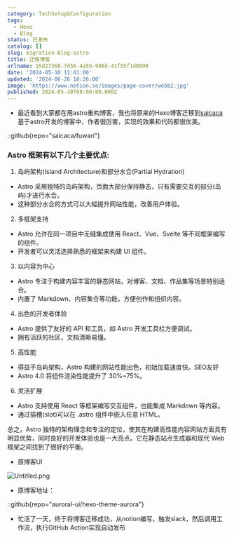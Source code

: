 ```yaml
---
category: TechSetup&Configuration
tags:
  - Hexo
  - Blog
status: 已发布
catalog: []
slug: migration-blog-astro
title: 迁移博客
urlname: 15d27368-7d56-4a55-998d-41f55f1d0998
date: '2024-05-10 11:41:00'
updated: '2024-06-26 18:26:00'
image: 'https://www.notion.so/images/page-cover/webb2.jpg'
published: 2024-05-10T08:00:00.000Z
---
```

- 最近看到大家都在用astro重构博客，我也将原来的Hexo博客迁移到[saicaca](https://github.com/saicaca/fuwari)基于astro开发的博客中，作者很厉害，实现的效果和代码都很优美。

::github{repo="saicaca/fuwari"}


### Astro 框架有以下几个主要优点:



1. 岛屿架构(Island Architecture)和部分水合(Partial Hydration)
- Astro 采用独特的岛屿架构，页面大部分保持静态，只有需要交互的部分(岛屿)才进行水合。
- 这种部分水合的方式可以大幅提升网站性能，改善用户体验。

2. 多框架支持
- Astro 允许在同一项目中无缝集成使用 React、Vue、Svelte 等不同框架编写的组件。
- 开发者可以灵活选择熟悉的框架来构建 UI 组件。

3. 以内容为中心
- Astro 专注于构建内容丰富的静态网站，对博客、文档、作品集等场景特别适合。
- 内置了 Markdown、内容集合等功能，方便创作和组织内容。

4. 出色的开发者体验
- Astro 提供了友好的 API 和工具，如 Astro 开发工具栏方便调试。
- 拥有活跃的社区，文档清晰易懂。

5. 高性能
- 得益于岛屿架构，Astro 构建的网站性能出色，初始加载速度快。SEO友好
- Astro 4.0 将组件渲染性能提升了 30%~75%。

6. 灵活扩展
- Astro 支持使用 React 等框架编写交互组件，也能集成 Markdown 等内容。
- 通过插槽(slot)可以在 .astro 组件中嵌入任意 HTML。

总之，Astro 独特的架构理念和专注的定位，使其在构建高性能内容网站方面具有明显优势，同时良好的开发体验也是一大亮点。它在静态站点生成器和现代 Web 框架之间找到了很好的平衡。

- 原博客UI

![Untitled.png](https://prod-files-secure.s3.us-west-2.amazonaws.com/5d24fe63-e567-4804-86f9-9fdc62e13082/3d59c350-432a-4fb6-a08f-0638fef2026e/Untitled.png?X-Amz-Algorithm=AWS4-HMAC-SHA256&X-Amz-Content-Sha256=UNSIGNED-PAYLOAD&X-Amz-Credential=ASIAZI2LB466VQLEWYIU%2F20250205%2Fus-west-2%2Fs3%2Faws4_request&X-Amz-Date=20250205T053751Z&X-Amz-Expires=3600&X-Amz-Security-Token=IQoJb3JpZ2luX2VjECUaCXVzLXdlc3QtMiJHMEUCIQD5GKjtRWGMrHkvVy6%2Fbvi9kJu3zDIgIe9lU%2B3dqGbgBAIgYSLJBrvXPC7n6V%2FNq7VvJYmxZG3f2SGI9u8WlKa7eK0q%2FwMIPhAAGgw2Mzc0MjMxODM4MDUiDLl3TUWk7Chn6L9xmSrcA1x0x0%2Bd8HAtpgNLUNR68Wd20NrJQ1aF3xcKncV2EII%2FN8URXYjIkIn3RjKWxzjE10WiDssZaBBne0CFLmRWjlRKG002btCHGByM0xlpItYRa%2FuZFA8PWupmHHPtKof1LaQdZ%2BeMg%2Byw54dmqMwDXmc8qN%2BSP8TZv%2FreRtzZE78UpQhitaAGtrCjUbsGavqUsLiH4ZEp95fvlrWMuC3CWX5nMTef%2F0IvlPMfXzpQMm07aXjVCXAO5SxoIUksjltY8HoFoEWy2YWwlS5nHmjD0gzO%2F%2BnQAYX0YwGse13mK7v9VZo0eS2qtwzzKKBam8EhjW2Bqlvwh3bWlAffOwVaxJTyx0aQRXxGKpK84gsuH%2Fr%2BAEuwFpT2JaEhevp8H4IM%2BLFOaxWVTDFrf0Zdc9FNvqPUN6skz32cqHNBcm%2BB79kkBGOq2I%2FsE66YTCShC%2BuAtNkyC9AwUCUhAv38XUcnuSHoGDu%2F57Bw%2Byj5cSC9GmoQymoLBcPOezpRFIAhwNWeNS1XGSOv%2FlQFztpuMB8LHjluaRzS6DOVmKCQFqSkm717%2Bou4zHyHaCTYRIOJMSuhIGovYCEXwcyo3nMDsXSLFbNkzTSKEOUuj2L3dlzuxmlntl94pWvJqlkrFOItMNndi70GOqUB%2F%2BTUig4DFXCWHjzxc4OLFKoKS2pNVmOPbj1gEY84BXlAUHJ4AkUCvvbmTNp%2BR3y1peNCr0zmfd%2BhX29Qq4MX12y8Y4%2Fv1dz207nq7RJbOj270C4aFMun0Qvkf7QxYAqb9Dum86mQvp%2F5k6b2VhGMwO15ypREFJJcalSzPErbkEX%2Fuu%2BCuM1h4H0rFkiraxAPuH6KUn5laiU2IoYlbVebQB1HFfeC&X-Amz-Signature=e08475f6ec2b8f82f7205614c7bd4060b3cf020664538d9e77d1f5bd848e8a22&X-Amz-SignedHeaders=host&x-id=GetObject)

- 原博客地址：

::github{repo="auroral-ui/hexo-theme-aurora"}

- 忙活了一天，终于将博客迁移成功，从notion编写，触发slack，然后调用工作流，执行GitHub Action实现自动发布
